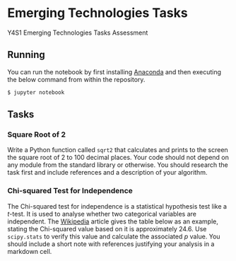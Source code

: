 # Emerging Technologies Tasks

Y4S1 Emerging Technologies Tasks Assessment

## Running

You can run the notebook by first installing [Anaconda](https://www.anaconda.com/) and then executing the below command from within the repository.

```sh
$ jupyter notebook
```

## Tasks

### Square Root of 2

Write a Python function called `sqrt2` that calculates and prints to the screen the square root of 2 to 100 decimal places. Your code should not depend on any module from the standard library or otherwise. You should research the task first and include references and a description of your algorithm.

### Chi-squared Test for Independence

The Chi-squared test for independence is a statistical hypothesis test like a *t*-test. It is used to analyse whether two categorical variables are independent. The [Wikipedia](https://en.wikipedia.org/w/index.php?title=Chi-squared_test&oldid=983024096) article gives the table below as an example, stating the Chi-squared value based on it is approximately 24.6. Use `scipy.stats` to verify this value and calculate the associated *p* value. You should include a short note with references justifying your analysis in a markdown cell.
